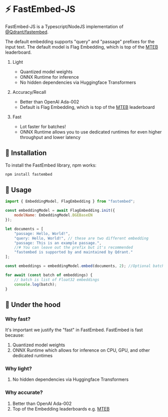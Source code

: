 # ⚡️ FastEmbed-JS

FastEmbed-JS is a Typescript/NodeJS implementation of [@Qdrant/fastembed](https://github.com/qdrant/fastembed). 

The default embedding supports "query" and "passage" prefixes for the input text. The default model is Flag Embedding, which is top of the [MTEB](https://huggingface.co/spaces/mteb/leaderboard) leaderboard.

1. Light
    - Quantized model weights
    - ONNX Runtime for inference
    - No hidden dependencies via Huggingface Transformers

2. Accuracy/Recall
    - Better than OpenAI Ada-002
    - Default is Flag Embedding, which is top of the [MTEB](https://huggingface.co/spaces/mteb/leaderboard) leaderboard

3. Fast
    - Lot faster for batches!
    - ONNX Runtime allows you to use dedicated runtimes for even higher throughput and lower latency 

## 🚀 Installation

To install the FastEmbed library, npm works: 

```bash
npm install fastembed
```

## 📖 Usage

```js
import { EmbeddingModel, FlagEmbedding } from "fastembed";

const embeddingModel = await FlagEmbedding.init({
    modelName: EmbeddingModel.BGEBaseEN
});

let documents = [
    "passage: Hello, World!",
    "query: Hello, World!", // these are two different embedding
    "passage: This is an example passage.",
    //# You can leave out the prefix but it's recommended
    "fastembed is supported by and maintained by Qdrant." 
];

const embeddings = embeddingModel.embed(documents, 2); //Optional batch size. Defaults to 256

for await (const batch of embeddings) {
    // batch is list of Float32 embeddings
    console.log(batch);
}

```

## 🚒 Under the hood

### Why fast?

It's important we justify the "fast" in FastEmbed. FastEmbed is fast because:

1. Quantized model weights
2. ONNX Runtime which allows for inference on CPU, GPU, and other dedicated runtimes

### Why light?
1. No hidden dependencies via Huggingface Transformers

### Why accurate?
1. Better than OpenAI Ada-002
2. Top of the Embedding leaderboards e.g. [MTEB](https://huggingface.co/spaces/mteb/leaderboard)